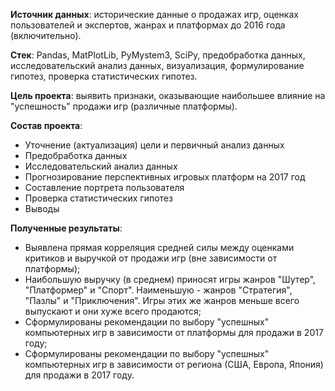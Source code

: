 **Источник данных**: исторические данные о продажах игр, оценках пользователей и экспертов, жанрах и платформах до 2016 года (включительно).

**Стек**: Pandas, MatPlotLib, PyMystem3, SciPy, предобработка данных, исследовательский анализ данных, визуализация, формулирование гипотез, проверка статистических гипотез.

**Цель проекта**: выявить признаки, оказывающие наибольшее влияние на "успешность" продажи игр (различные платформы).

**Состав проекта**:
- Уточнение (актуализация) цели и первичный анализ данных
- Предобработка данных
- Исследовательский анализ данных
- Прогнозирование перспективных игровых платформ на 2017 год
- Составление портрета пользователя
- Проверка статистических гипотез
- Выводы

**Полученные результаты**:
- Выявлена прямая корреляция средней силы между оценками критиков и выручкой от продажи игр (вне зависимости от платформы);
- Наибольшую выручку (в среднем) приносят игры жанров "Шутер", "Платформер" и "Спорт". Наименьшую - жанров "Стратегия", "Пазлы" и "Приключения". Игры этих же жанров меньше всего выпускают и они хуже всего продаются;
- Сформулированы рекомендации по выбору "успешных" компьютерных игр в зависимости от платформы для продажи в 2017 году;
- Сформулированы рекомендации по выбору "успешных" компьютерных игр в зависимости от региона (США, Европа, Япония) для продажи в 2017 году.
